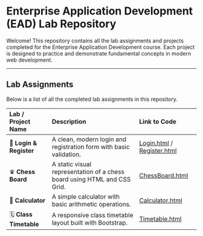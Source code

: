 # Enterprise Application Development (EAD) Lab Repository

Welcome! This repository contains all the lab assignments and projects completed for the Enterprise Application Development course. Each project is designed to practice and demonstrate fundamental concepts in modern web development.

---

##  Lab Assignments

Below is a list of all the completed lab assignments in this repository.

| Lab / Project Name          | Description                                                    | Link to Code                        |
| :-------------------------- | :------------------------------------------------------------- | :---------------------------------- |
| 🔐 **Login & Register** | A clean, modern login and registration form with basic validation. | [Login.html](./Login.html) / [Register.html](./Register.html) |
| ♛ **Chess Board** | A static visual representation of a chess board using HTML and CSS Grid. | [ChessBoard.html](./ChessBoard.html) |
| 🧮 **Calculator** | A simple calculator with basic arithmetic operations.        | [Calculator.html](./Calculator.html) |
| 🗓️ **Class Timetable** | A responsive class timetable layout built with Bootstrap.      | [Timetable.html](./Timetable.html) |
